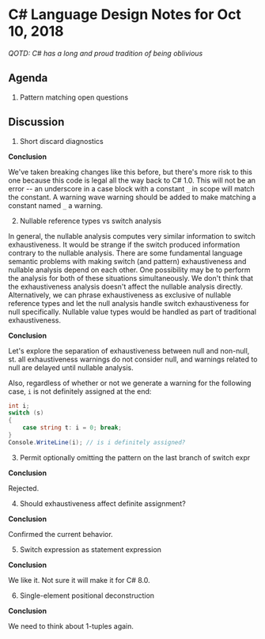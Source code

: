 
# C# Language Design Notes for Oct 10, 2018

_QOTD: C# has a long and proud tradition of being oblivious_

## Agenda

1. Pattern matching open questions

## Discussion

1. Short discard diagnostics

**Conclusion**

We've taken breaking changes like this before, but there's more risk to
this one because this code is legal all the way back to C# 1.0. This will
not be an error -- an underscore in a case block with a constant `_` in
scope will match the constant. A warning wave warning should be added
to make matching a constant named `_` a warning.
 
2. Nullable reference types vs switch analysis

In general, the nullable analysis computes very similar information to
switch exhaustiveness. It would be strange if the switch produced
information contrary to the nullable analysis. There are some fundamental
language semantic problems with making switch (and pattern) exhaustiveness
and nullable analysis depend on each other. One possibility may be to
perform the analysis for both of these situations simultaneously. We don't
think that the exhaustiveness analysis doesn't affect the nullable analysis
directly. Alternatively, we can phrase exhaustiveness as exclusive of
nullable reference types and let the null analysis handle switch
exhaustiveness for null specifically. Nullable value types would be handled
as part of traditional exhaustiveness.

**Conclusion**

Let's explore the separation of exhaustiveness between null and non-null, st.
all exhaustiveness warnings do not consider null, and warnings related to null
are delayed until nullable analysis.

Also, regardless of whether or not we generate a warning for the following case,
`i` is not definitely assigned at the end:

```C#
int i;
switch (s)
{
    case string t: i = 0; break;
}
Console.WriteLine(i); // is i definitely assigned?
```

3. Permit optionally omitting the pattern on the last branch of switch expr

**Conclusion**

Rejected.

4. Should exhaustiveness affect definite assignment?

**Conclusion**

Confirmed the current behavior.

5. Switch expression as statement expression

**Conclusion**

We like it. Not sure it will make it for C# 8.0.

6. Single-element positional deconstruction

**Conclusion**

We need to think about 1-tuples again.